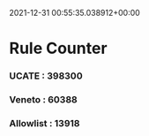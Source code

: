 2021-12-31 00:55:35.038912+00:00
# Rule Counter 
 ### UCATE : 398300

 ### Veneto : 60388

 ### Allowlist : 13918